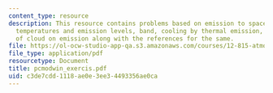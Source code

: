 ```yaml
---
content_type: resource
description: This resource contains problems based on emission to space, brightness
  temperatures and emission levels, band, cooling by thermal emission, and effect
  of cloud on emission along with the references for the same.
file: https://ol-ocw-studio-app-qa.s3.amazonaws.com/courses/12-815-atmospheric-radiation-fall-2006/c3de7cdd1118ae0e3ee34493356ae0ca_pcmodwin_exercis.pdf
file_type: application/pdf
resourcetype: Document
title: pcmodwin_exercis.pdf
uid: c3de7cdd-1118-ae0e-3ee3-4493356ae0ca
---
```

